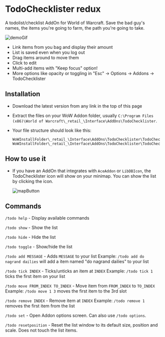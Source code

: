 <!-- [![Downloads](http://cf.way2muchnoise.eu/full_341737_downloads.svg)](https://www.curseforge.com/wow/addons/todochecklister)
[![Downloads](https://img.shields.io/github/downloads/AssisrMatheus/TodoChecklister/total)](https://github.com/AssisrMatheus/TodoChecklister/releases)
[![Gitmoji](https://img.shields.io/badge/gitmoji-%20😜%20😍-FFDD67.svg)](https://gitmoji.carloscuesta.me) -->

<!--
## Download links
You can download it from a handful of places:
- [Curseforge/twitch](https://www.curseforge.com/wow/addons/todochecklister/files)
- [Github releases](https://github.com/AssisrMatheus/TodoChecklister/releases)
- [WoW Interface - Retail](https://www.wowinterface.com/downloads/info25349-TodoChecklister.html)
- [WoW Interface - Classic](https://www.wowinterface.com/downloads/info25348-TodoChecklister.html) -->

# TodoChecklister redux
A todolist/checklist AddOn for World of Warcraft. Save the bad guy's names, the items you're going to farm, the path you're going to take.

![demoGif](./demo1.2.gif)

- Link items from you bag and display their amount
- List is saved even when you log out
- Drag items around to move them
- Click to edit
- Multi-add items with "Keep focus" option!
- More options like opacity or toggling in "Esc" -> Options -> Addons -> TodoChecklister

## Installation
- Download the latest version from any link in the top of this page
- Extract the files on your WoW Addon folder, usually `C:\Program Files (x86)\World of Warcraft\_retail_\Interface\AddOns\TodoChecklister`.
- Your file structure should look like this:

  ```
  WoWInstallFolder\_retail_\Interface\AddOns\TodoChecklister\TodoChecklister.toc
  WoWInstallFolder\_retail_\Interface\AddOns\TodoChecklister\TodoChecklister\src\...
  ```

## How to use it
- If you have an AddOn that integrates with `AceAddon` or `LibDBIcon`, the TodoChecklister icon will show on your minimap. You can show the list by clicking the icon.

	![mapButton](./button.png)

## Commands

`/todo help` - Display available commands

`/todo show` - Show the list

`/todo hide` - Hide the list

`/todo toggle` - Show/hide the list

`/todo add MESSAGE` - Adds `MESSAGE` to your list
  Example: `/todo add do nagrand dailies` will add a item named "do nagrand dailies" to your list

`/todo tick INDEX` - Ticks/unticks an item at `INDEX`
  Example: `/todo tick 1` ticks the first item on your list

`/todo move FROM_INDEX TO_INDEX` - Move item from `FROM_INDEX` to `TO_INDEX`
  Example: `/todo move 1 3` moves the first item to the 3rd slot

`/todo remove INDEX` - Remove item at `INDEX`
  Example: `/todo remove 1` removes the first item from the list

`/todo set` - Open Addon options screen. Can also use `/todo options`.

`/todo resetposition` - Reset the list window to its default size, position and scale. Does not touch the list items.
